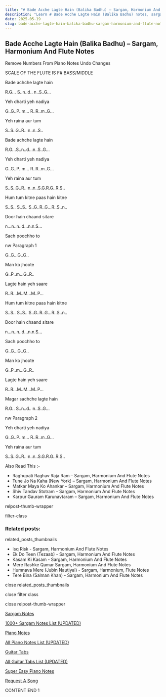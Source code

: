 ```yaml
---
title: "# Bade Acche Lagte Hain (Balika Badhu) – Sargam, Harmonium And Flute Notes"
description: "Learn # Bade Acche Lagte Hain (Balika Badhu) notes, sargam, harmonium notations and flute notes. Easy step-by-step tutorial for beginners."
date: 2025-05-19
slug: bade-acche-lagte-hain-balika-badhu-sargam-harmonium-and-flute-notes
---
```


## Bade Acche Lagte Hain (Balika Badhu) – Sargam, Harmonium And Flute Notes

Remove Numbers From Piano Notes
Undo Changes

SCALE OF THE FLUTE IS F# BASS/MIDDLE

Bade achche lagte hain

R.G… S..n..d.. n..S..G…

Yeh dharti yeh nadiya

G..G..P..m… R..R..m..G…

Yeh raina aur tum

S..S..G..R.. n..n..S..

Bade achche lagte hain

R.G…S..n..d…n..S..G…

Yeh dharti yeh nadiya

G..G..P..m… R..R..m..G…

Yeh raina aur tum

S..S..G..R.. n..n..S.G.R.G..R.S..

Hum tum kitne paas hain kitne

S..S.. S..S.. S..G..R..G…R..S..n..

Door hain chaand sitare

n…n..n..d…n.n.S…

Sach poochho to

nw Paragraph 1

G..G…G..G..

Man ko jhoote

G..P..m…G..R..

Lagte hain yeh saare

R..R…M..M…M..P…

Hum tum kitne paas hain kitne

S..S.. S..S.. S..G..R..G…R..S..n..

Door hain chaand sitare

n…n..n..d…n.n.S…

Sach poochho to

G..G…G..G..

Man ko jhoote

G..P..m…G..R..

Lagte hain yeh saare

R..R…M..M…M..P…

Magar sachche lagte hain

R.G.. S..n..d.. n..S..G…

nw Paragraph 2

Yeh dharti yeh nadiya

G..G..P..m… R..R..m..G…

Yeh raina aur tum

S..S..G..R.. n..n..S.G.R.G..R.S..

Also Read This :-

* Raghupati Raghav Raja Ram – Sargam, Harmonium And Flute Notes
* Tune Jo Na Kaha (New York) – Sargam, Harmonium And Flute Notes
* Matkar Maya Ko Ahankar – Sargam, Harmonium And Flute Notes
* Shiv Tandav Stotram – Sargam, Harmonium And Flute Notes
* Karpur Gauram Karunavtaram – Sargam, Harmonium And Flute Notes

relpost-thumb-wrapper

filter-class

### Related posts:

related_posts_thumbnails

* Isq Risk - Sargam, Harmonium And Flute Notes
* Ek Do Teen (Tezaab) - Sargam, Harmonium And Flute Notes
* Kasam Ki Kasam - Sargam, Harmonium And Flute Notes
* Mere Rashke Qamar Sargam, Harmonium And Flute Notes
* Humnava Mere (Jubin Nautiyal) - Sargam, Harmonium, Flute Notes
* Tere Bina (Salman Khan) - Sargam, Harmonium And Flute Notes

close related_posts_thumbnails

close filter class

close relpost-thumb-wrapper

[Sargam Notes](https://www.notationsworld.com/sargam-notes.html)

[1000+ Sargam Notes List (UPDATED)](https://www.notationsworld.com/all-songs-list-sargam-notes.html)

[Piano Notes](https://www.notationsworld.com/piano-notes.html)

[All Piano Notes List (UPDATED)](https://www.notationsworld.com/all-songs-list-piano-notes.html)

[Guitar Tabs](https://www.notationsworld.com/guitar-tabs.html)

[All Guitar Tabs List (UPDATED)](https://www.notationsworld.com/all-songs-list-guitar-tabs.html)

[Super Easy Piano Notes](https://studywall.in/)

[Request A Song](https://www.notationsworld.com/request-a-song.html)

CONTENT END 1

